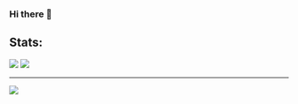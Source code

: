 ### Hi there 👋

## Stats:
![](https://github-readme-stats.vercel.app/api?username=dezmerek&theme=transparent&show_icons=true&locale=en&layout=compact&card_width=150)
![](https://github-readme-stats.vercel.app/api/top-langs/?username=dezmerek&theme=transparent&show_icons=true&locale=en&layout=compact&card_width=150)

---
[![](https://visitcount.itsvg.in/api?id=dezmerek&icon=0&color=12)](https://visitcount.itsvg.in)
